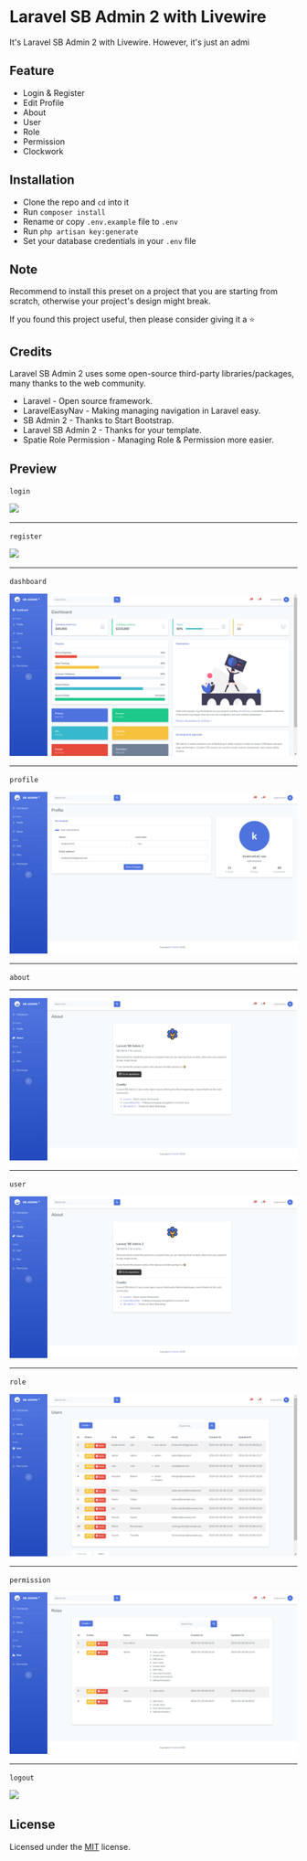 # Laravel SB Admin 2 with Livewire

It's Laravel SB Admin 2 with Livewire. However, it's just an admi

## Feature

- Login & Register
- Edit Profile
- About
- User
- Role
- Permission
- Clockwork

## Installation

- Clone the repo and `cd` into it
- Run `composer install`
- Rename or copy `.env.example` file to `.env`
- Run `php artisan key:generate`
- Set your database credentials in your `.env` file

## Note

Recommend to install this preset on a project that you are starting from scratch, otherwise your project's design might break.

If you found this project useful, then please consider giving it a :star:

## Credits

Laravel SB Admin 2 uses some open-source third-party libraries/packages, many thanks to the web community.

- Laravel - Open source framework.
- LaravelEasyNav - Making managing navigation in Laravel easy.
- SB Admin 2 - Thanks to Start Bootstrap.
- Laravel SB Admin 2 - Thanks for your template.
- Spatie Role Permission - Managing Role & Permission more easier.

## Preview

`login`

<img src="https://imgur.com/YjGp6Sbl.png">

***

`register`

<img src="https://imgur.com/Wj09cu4l.png">

***

`dashboard`

<img src="./public/img-readme/Screenshot (1479).png">

***

`profile`

<img src="./public/img-readme/Screenshot (1480).png">

***

`about`
****
<img src="./public/img-readme/Screenshot (1481).png">

***

`user`

<img src="./public/img-readme/Screenshot (1481).png">

***

`role`

<img src="./public/img-readme/Screenshot (1482).png">

***

`permission`

<img src="./public/img-readme/Screenshot (1483).png">

***

`logout`

<img src="https://imgur.com/d9JclOYl.png">

## License

Licensed under the [MIT](LICENSE) license.
